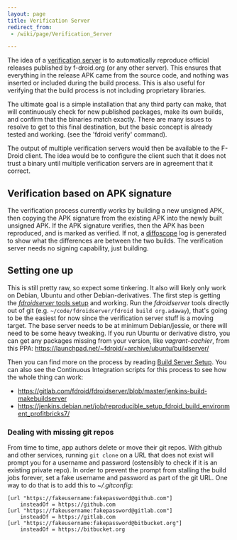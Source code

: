 ```yaml
---
layout: page
title: Verification Server
redirect_from:
 - /wiki/page/Verification_Server

---
```


The idea of a [verification server](https://verification.f-droid.org)
is to automatically reproduce official releases published by
f-droid.org (or any other server).  This ensures that everything in
the release APK came from the source code, and nothing was inserted or
included during the build process.  This is also useful for verifying
that the build process is not including proprietary libraries.

The ultimate goal is a simple installation that any third
party can make, that will continuously check for new published packages,
make its own builds, and confirm that the binaries match exactly. There
are many issues to resolve to get to this final destination, but the
basic concept is already tested and working. (see the 'fdroid verify'
command).

The output of multiple verification servers would then be available to
the F-Droid client. The idea would be to configure the client such that
it does not trust a binary until multiple verification servers are in
agreement that it correct.


## Verification based on APK signature

The verification process currently works by building a new unsigned
APK, then copying the APK signature from the existing APK into the
newly built unsigned APK.  If the APK signature verifies, then the APK
has been reproduced, and is marked as verified.  If not, a
[diffoscope](https://diffoscope.org) log is generated to show what the
differences are between the two builds. The verification server needs
no signing capability, just building.


## Setting one up

This is still pretty raw, so expect some tinkering.  It also will
likely only work on Debian, Ubuntu and other Debian-derivatives. The
first step is getting the
[_fdroidserver_ tools setup](../Installing_the_Server_and_Repo_Tools) and
working. Run the _fdroidserver_ tools directly out of git
(e.g. `~/code/fdroidserver/fdroid build org.adaway`), that's going to
be the easiest for now since the verification server stuff is a moving
target. The base server needs to be at minimum Debian/jessie, or there
will need to be some heavy tweaking. If you run Ubuntu or derivative
distro, you can get any packages missing from your version, like
_vagrant-cachier_, from this PPA:
<https://launchpad.net/~fdroid/+archive/ubuntu/buildserver/>

Then you can find more on the process by reading
[Build Server Setup](../Build_Server_Setup). You can also see the
Continuous Integration scripts for this process to see how the whole
thing can work:

- <https://gitlab.com/fdroid/fdroidserver/blob/master/jenkins-build-makebuildserver>
- <https://jenkins.debian.net/job/reproducible_setup_fdroid_build_environment_profitbricks7/>


### Dealing with missing git repos

From time to time, app authors delete or move their git repos. With
github and other services, running `git clone` on
a URL that does not exist will prompt you for a username and password
(ostensibly to check if it is an existing private repo). In order to
prevent the prompt from stalling the build jobs forever, set a fake
username and password as part of the git URL. One way to do that is to
add this to <em>\~/.gitconfig</em>:

```
[url "https://fakeusername:fakepassword@github.com"]
    insteadOf = https://github.com
[url "https://fakeusername:fakepassword@gitlab.com"]
    insteadOf = https://gitlab.com
[url "https://fakeusername:fakepassword@bitbucket.org"]
    insteadOf = https://bitbucket.org

```
